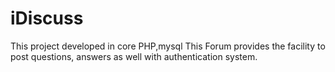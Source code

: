 # iDiscuss
This project developed in core PHP,mysql 
This Forum provides the facility to post questions, answers as well with authentication system.
